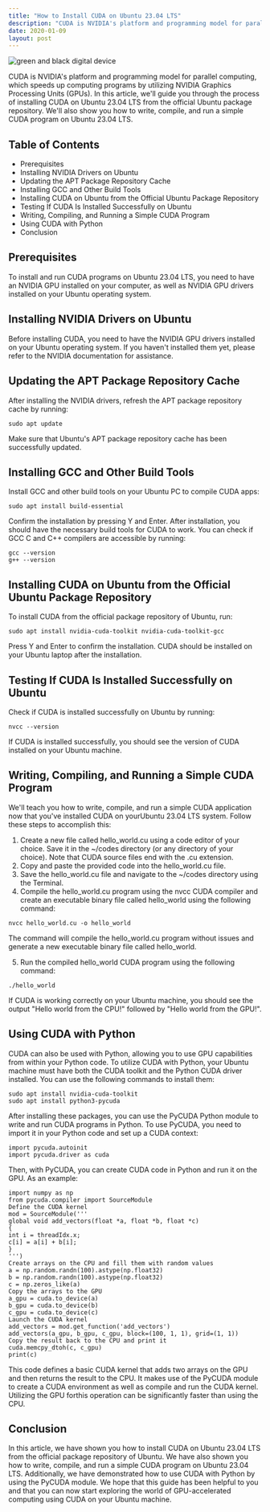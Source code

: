 ```yaml
---
title: "How to Install CUDA on Ubuntu 23.04 LTS"
description: "CUDA is NVIDIA's platform and programming model for parallel computing, which speeds up computing programs by utilizing NVIDIA Graphics Processing Units (GPUs). In this article, we'll guide you through the process of installing CUDA on Ubuntu 23.04 LTS from the official Ubuntu package repository. We'll also show you how to write, compile, and run a simple CUDA program on Ubuntu 23.04 LTS."
date: 2020-01-09
layout: post
---
```


<article>
  <img alt="green and black digital device" src="https://images.unsplash.com/photo-1629654291663-b91ad427698f?crop=entropy&amp;cs=tinysrgb&amp;fit=max&amp;fm=jpg&amp;ixid=Mnw0NDU0NTZ8MHwxfHNlYXJjaHwxfHxIb3clMjB0byUyMEluc3RhbGwlMjBDVURBJTIwb24lMjBVYnVudHUlMjAyMy4wNCUyMExUU3xlbnwwfDB8fHwxNjgzNjYwOTA2&amp;ixlib=rb-4.0.3&amp;q=80&amp;w=1080"/>
  <p>CUDA is NVIDIA's platform and programming model for parallel computing, which speeds up computing programs by utilizing NVIDIA Graphics Processing Units (GPUs). In this article, we'll guide you through the process of installing CUDA on Ubuntu 23.04 LTS from the official Ubuntu package repository. We'll also show you how to write, compile, and run a simple CUDA program on Ubuntu 23.04 LTS.</p>
  <h2>Table of Contents</h2>
  <ul>
    <li>Prerequisites</li>
    <li>Installing NVIDIA Drivers on Ubuntu</li>
    <li>Updating the APT Package Repository Cache</li>
    <li>Installing GCC and Other Build Tools</li>
    <li>Installing CUDA on Ubuntu from the Official Ubuntu Package Repository</li>
    <li>Testing If CUDA Is Installed Successfully on Ubuntu</li>
    <li>Writing, Compiling, and Running a Simple CUDA Program</li>
    <li>Using CUDA with Python</li>
    <li>Conclusion</li>
  </ul>
  <h2>Prerequisites</h2>
  <p>To install and run CUDA programs on Ubuntu 23.04 LTS, you need to have an NVIDIA GPU installed on your computer, as well as NVIDIA GPU drivers installed on your Ubuntu operating system.</p>
  <h2>Installing NVIDIA Drivers on Ubuntu</h2>
  <p>Before installing CUDA, you need to have the NVIDIA GPU drivers installed on your Ubuntu operating system. If you haven't installed them yet, please refer to the NVIDIA documentation for assistance.</p>
  <h2>Updating the APT Package Repository Cache</h2>
  <p>After installing the NVIDIA drivers, refresh the APT package repository cache by running:</p>
  <pre><code>sudo apt update</code></pre>
  <p>Make sure that Ubuntu's APT package repository cache has been successfully updated.</p>
  <h2>Installing GCC and Other Build Tools</h2>
  <p>Install GCC and other build tools on your Ubuntu PC to compile CUDA apps:</p>
  <pre><code>sudo apt install build-essential</code></pre>
  <p>Confirm the installation by pressing Y and Enter. After installation, you should have the necessary build tools for CUDA to work. You can check if GCC C and C++ compilers are accessible by running:</p>
  <pre><code>gcc --version<br/>g++ --version</code></pre>
  <h2>Installing CUDA on Ubuntu from the Official Ubuntu Package Repository</h2>
  <p>To install CUDA from the official package repository of Ubuntu, run:</p>
  <pre><code>sudo apt install nvidia-cuda-toolkit nvidia-cuda-toolkit-gcc</code></pre>
  <p>Press Y and Enter to confirm the installation. CUDA should be installed on your Ubuntu laptop after the installation.</p>
  <h2>Testing If CUDA Is Installed Successfully on Ubuntu</h2>
  <p>Check if CUDA is installed successfully on Ubuntu by running:</p>
  <pre><code>nvcc --version</code></pre>
  <p>If CUDA is installed successfully, you should see the version of CUDA installed on your Ubuntu machine.</p>
  <h2>Writing, Compiling, and Running a Simple CUDA Program</h2>
  <p>We'll teach you how to write, compile, and run a simple CUDA application now that you've installed CUDA on yourUbuntu 23.04 LTS system. Follow these steps to accomplish this:</p>
  <ol>
    <li>Create a new file called hello_world.cu using a code editor of your choice. Save it in the ~/codes directory (or any directory of your choice). Note that CUDA source files end with the .cu extension.</li>
    <li>Copy and paste the provided code into the hello_world.cu file.</li>
    <li>Save the hello_world.cu file and navigate to the ~/codes directory using the Terminal.</li>
    <li>Compile the hello_world.cu program using the nvcc CUDA compiler and create an executable binary file called hello_world using the following command:</li>
  </ol>
  <pre><code>nvcc hello_world.cu -o hello_world</code></pre>
  <p>The command will compile the hello_world.cu program without issues and generate a new executable binary file called hello_world.</p>
  <ol start="5">
    <li>Run the compiled hello_world CUDA program using the following command:</li>
  </ol>
  <pre><code>./hello_world</code></pre>
  <p>If CUDA is working correctly on your Ubuntu machine, you should see the output "Hello world from the CPU!" followed by "Hello world from the GPU!".</p>
  <h2>Using CUDA with Python</h2>
  <p>CUDA can also be used with Python, allowing you to use GPU capabilities from within your Python code. To utilize CUDA with Python, your Ubuntu machine must have both the CUDA toolkit and the Python CUDA driver installed. You can use the following commands to install them:</p>
  <pre><code>sudo apt install nvidia-cuda-toolkit
sudo apt install python3-pycuda</code></pre>
  <p>After installing these packages, you can use the PyCUDA Python module to write and run CUDA programs in Python. To use PyCUDA, you need to import it in your Python code and set up a CUDA context:</p>
  <pre><code>import pycuda.autoinit
import pycuda.driver as cuda
</code></pre>
  <p>Then, with PyCUDA, you can create CUDA code in Python and run it on the GPU. As an example:</p>
  <pre><code>import numpy as np
from pycuda.compiler import SourceModule
Define the CUDA kernel
mod = SourceModule('''
global void add_vectors(float *a, float *b, float *c)
{
int i = threadIdx.x;
c[i] = a[i] + b[i];
}
''')
Create arrays on the CPU and fill them with random values
a = np.random.randn(100).astype(np.float32)
b = np.random.randn(100).astype(np.float32)
c = np.zeros_like(a)
Copy the arrays to the GPU
a_gpu = cuda.to_device(a)
b_gpu = cuda.to_device(b)
c_gpu = cuda.to_device(c)
Launch the CUDA kernel
add_vectors = mod.get_function('add_vectors')
add_vectors(a_gpu, b_gpu, c_gpu, block=(100, 1, 1), grid=(1, 1))
Copy the result back to the CPU and print it
cuda.memcpy_dtoh(c, c_gpu)
print(c)
</code></pre>
  <p>This code defines a basic CUDA kernel that adds two arrays on the GPU and then returns the result to the CPU. It makes use of the PyCUDA module to create a CUDA environment as well as compile and run the CUDA kernel. Utilizing the GPU forthis operation can be significantly faster than using the CPU.</p>
  <h2>Conclusion</h2>
  <p>In this article, we have shown you how to install CUDA on Ubuntu 23.04 LTS from the official package repository of Ubuntu. We have also shown you how to write, compile, and run a simple CUDA program on Ubuntu 23.04 LTS. Additionally, we have demonstrated how to use CUDA with Python by using the PyCUDA module. We hope that this guide has been helpful to you and that you can now start exploring the world of GPU-accelerated computing using CUDA on your Ubuntu machine.</p>
</article>